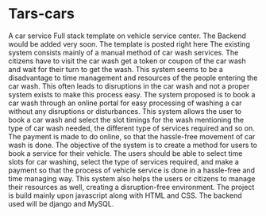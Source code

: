 # Tars-cars
A car service Full stack template on vehicle service center. The Backend would be added very soon. The template is posted right here
The existing system consists mainly of a manual method of car wash services. The citizens have to visit the car wash get a token or coupon of the car wash and wait for their turn to get the wash.
This system seems to be a disadvantage to time management and resources of the people entering the car wash. This often leads to disruptions in the car wash and not a proper system exists to make this process easy. The system proposed is to book a car wash through an online portal for easy processing of washing a car without any disruptions or disturbances.
This system allows the user to book a car wash and select the slot timings for the wash mentioning the type of car wash needed, the different type of services required and so on.
The payment is made to do online, so that the hassle-free movement of car wash is done. The objective of the system is to create a method for users to book a service for their vehicle.
The users should be able to select time slots for car washing, select the type of services required, and make a payment so that the process of vehicle service is done in a hassle-free and time managing way.
This system also helps the users or citizens to manage their resources as well, creating a disruption-free environment. 
The project is build mainly upon javascript along with HTML and CSS. The backend used will be django and MySQL.
